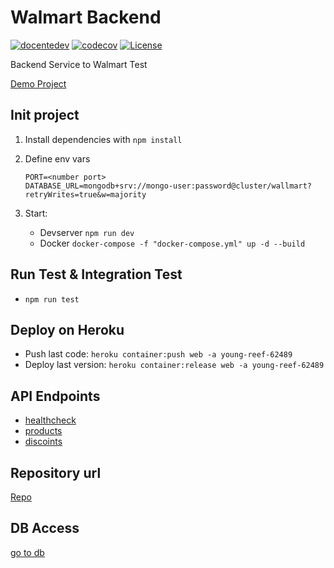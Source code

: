 # Walmart Backend

[![docentedev](https://circleci.com/gh/docentedev/wallmart-backend/tree/main.svg?style=svg)](https://circleci.com/gh/docentedev/wallmart-backend)
[![codecov](https://codecov.io/gh/docentedev/wallmart-backend/branch/main/graph/badge.svg?token=KMAHZ7P48O)](https://codecov.io/gh/docentedev/wallmart-backend)
[![License](https://img.shields.io/badge/license-MIT-blue.svg)](LICENSE)

Backend Service to Walmart Test

[Demo Project](https://young-reef-62489.herokuapp.com/api/v1/discounts)

## Init project

1. Install dependencies with `npm install`
2. Define env vars

    ```env
    PORT=<number port>
    DATABASE_URL=mongodb+srv://mongo-user:password@cluster/wallmart?retryWrites=true&w=majority
    ```

3. Start:
   - Devserver `npm run dev`
   - Docker `docker-compose -f "docker-compose.yml" up -d --build`

## Run Test & Integration Test

- `npm run test`

## Deploy on Heroku

- Push last code: `heroku container:push web -a young-reef-62489`
- Deploy last version: `heroku container:release web -a young-reef-62489`

## API Endpoints

- [healthcheck](https://young-reef-62489.herokuapp.com/health)
- [products](https://young-reef-62489.herokuapp.com/api/v1/products)
- [discoints](https://young-reef-62489.herokuapp.com/api/v1/discounts)

## Repository url

[Repo](https://github.com/docentedev/wallmart-devserver)

## DB Access

[go to db](https://cloud.mongodb.com/v2/6000dfe0eed5cd04c5b1ef72#clusters)
